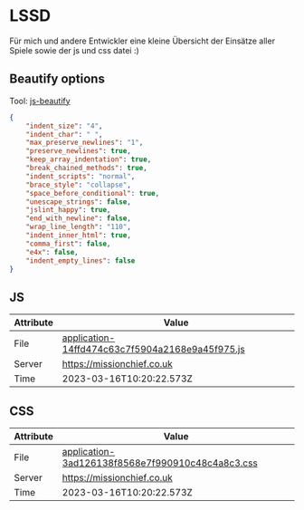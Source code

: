 # LSSD
Für mich und andere Entwickler eine kleine Übersicht der Einsätze aller Spiele sowie der js und css datei :)

<!-- automated -->
## Beautify options
Tool: [js-beautify](https://github.com/beautify-web/js-beautify)
```json
{
    "indent_size": "4",
    "indent_char": " ",
    "max_preserve_newlines": "1",
    "preserve_newlines": true,
    "keep_array_indentation": true,
    "break_chained_methods": true,
    "indent_scripts": "normal",
    "brace_style": "collapse",
    "space_before_conditional": true,
    "unescape_strings": false,
    "jslint_happy": true,
    "end_with_newline": false,
    "wrap_line_length": "110",
    "indent_inner_html": true,
    "comma_first": false,
    "e4x": false,
    "indent_empty_lines": false
}
```

## JS
| Attribute | Value |
| --------- | ----- |
| File      | [application-14ffd474c63c7f5904a2168e9a45f975.js](https://missionchief.co.uk/assets/application-14ffd474c63c7f5904a2168e9a45f975.js) |
| Server    | https://missionchief.co.uk |
| Time      | 2023-03-16T10:20:22.573Z |

## CSS
| Attribute | Value |
| --------- | ----- |
| File      | [application-3ad126138f8568e7f990910c48c4a8c3.css](https://missionchief.co.uk/assets/application-3ad126138f8568e7f990910c48c4a8c3.css) |
| Server    | https://missionchief.co.uk |
| Time      | 2023-03-16T10:20:22.573Z |
<!-- /automated -->
